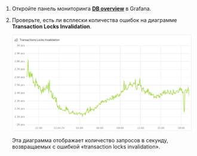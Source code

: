 1. Откройте панель мониторинга **[DB overview](../../../../reference/observability/metrics/grafana-dashboards.md#dboverview)** в Grafana.

1. Проверьте, есть ли всплески количества ошибок на диаграмме **Transaction Locks Invalidation**.

    ![](../_assets/transactions-locks-invalidation.png)

    Эта диаграмма отображает количество запросов в секунду, возвращаемых с ошибкой «transaction locks invalidation».
